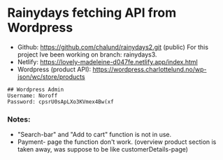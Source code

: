 # Rainydays fetching API from Wordpress

- Github: https://github.com/chalund/rainydays2.git (public) For this project Ive been working on branch: rainydays3.
- Netlify: https://lovely-madeleine-d047fe.netlify.app/index.html
- Wordpress (product API): https://wordpress.charlottelund.no/wp-json/wc/store/products


```
## Wordpress Admin
Username: Noroff
Password: cpsrU0sApLXo3KVmex4Bw(xf 
```


### Notes:
- "Search-bar" and "Add to cart" function is not in use.
-  Payment- page the function don't work. (overview product section is taken away, was suppose to be like customerDetails-page)
